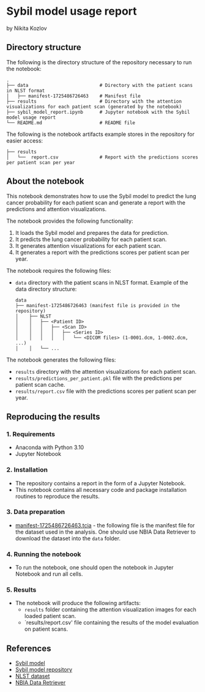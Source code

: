 # Sybil model usage report
by Nikita Kozlov

## Directory structure

The following is the directory structure of the repository necessary to run the notebook:
```
.
├── data                          # Directory with the patient scans in NLST format
│   ├── manifest-1725486726463    # Manifest file
├── results                       # Directory with the attention visualizations for each patient scan (generated by the notebook)
├── sybil_model_report.ipynb      # Jupyter notebook with the Sybil model usage report
└── README.md                     # README file
```

The following is the notebook artifacts example stores in the repository for easier access:
```.
├── results
│   └──  report.csv               # Report with the predictions scores per patient scan per year
```

## About the notebook

This notebook demonstrates how to use the Sybil model to predict the lung cancer probability for each patient scan and generate a report with the predictions and attention visualizations.

The notebook provides the following functionality:
1. It loads the Sybil model and prepares the data for prediction.
2. It predicts the lung cancer probability for each patient scan.
3. It generates attention visualizations for each patient scan.
4. It generates a report with the predictions scores per patient scan per year.

The notebook requires the following files:
- `data` directory with the patient scans in NLST format. Example of the data directory structure:
    ```
    data
    ├── manifest-1725486726463 (manifest file is provided in the repository)
    │    ├── NLST
    │    │   ├── <Patient ID>
    │    │   │   ├── <Scan ID>
    │    │   │   │   ├── <Series ID>
    │    │   │   │   │   └── <DICOM files> (1-0001.dcm, 1-0002.dcm, ...)
    │    │   └── ...
    ```

The notebook generates the following files:
- `results` directory with the attention visualizations for each patient scan.
- `results/predictions_per_patient.pkl` file with the predictions per patient scan cache.
- `results/report.csv` file with the predictions scores per patient scan per year.

## Reproducing the results

### 1. Requirements

- Anaconda with Python 3.10
- Jupyter Notebook

### 2. Installation

- The repository contains a report in the form of a Jupyter Notebook. 
- This notebook contains all necessary code and package installation routines to reproduce the results.

### 3. Data preparation
- [manifest-1725486726463.tcia](manifest-1725486726463.tcia) - the following file is the manifest file for the dataset used in the analysis.
  One should use NBIA Data Retriever to download the dataset into the `data` folder.

### 4. Running the notebook
- To run the notebook, one should open the notebook in Jupyter Notebook and run all cells.

### 5. Results
- The notebook will produce the following artifacts:
  - `results` folder containing the attention visualization images for each loaded patient scan.
  - `results/report.csv' file containing the results of the model evaluation on patient scans.

## References

- [Sybil model](https://pubmed.ncbi.nlm.nih.gov/36634294/)
- [Sybil model repository](https://github.com/reginabarzilaygroup/Sybil)
- [NLST dataset](https://www.cancerimagingarchive.net/collection/nlst/)
- [NBIA Data Retriever](https://wiki.cancerimagingarchive.net/display/NBIA/Downloading+TCIA+Images)

